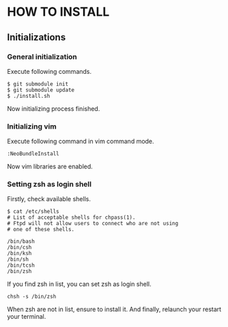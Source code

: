HOW TO INSTALL
====================

## Initializations
### General initialization
Execute following commands.

```
$ git submodule init
$ git submodule update
$ ./install.sh
```

Now initializing process finished.

### Initializing vim
Execute following command in vim command mode.

```
:NeoBundleInstall
```

Now vim libraries are enabled.

### Setting zsh as login shell
Firstly, check available shells.

```
$ cat /etc/shells
# List of acceptable shells for chpass(1).
# Ftpd will not allow users to connect who are not using
# one of these shells.

/bin/bash
/bin/csh
/bin/ksh
/bin/sh
/bin/tcsh
/bin/zsh
```

If you find zsh in list, you can set zsh as login shell.

```
chsh -s /bin/zsh
```

When zsh are not in list, ensure to install it.
And finally, relaunch your restart your terminal.

